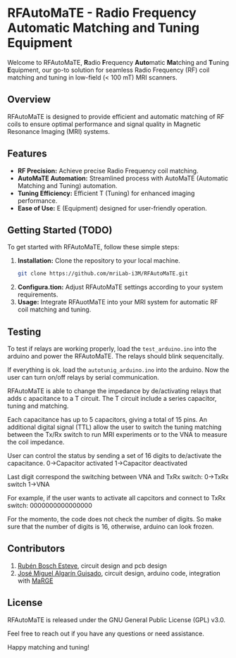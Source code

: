 # RFAutoMaTE - Radio Frequency Automatic Matching and Tuning Equipment

Welcome to RFAutoMaTE, **R**adio **F**requency **Auto**matic **Ma**tching and **T**uning **E**quipment, our go-to solution for seamless Radio Frequency (RF) coil matching and tuning in low-field (< 100 mT) MRI scanners.

## Overview

RFAutoMaTE is designed to provide efficient and automatic matching of RF coils to ensure optimal performance and signal quality in Magnetic Resonance Imaging (MRI) systems.

## Features

- **RF Precision:** Achieve precise Radio Frequency coil matching.
- **AutoMaTE Automation:** Streamlined process with AutoMaTE (Automatic Matching and Tuning) automation.
- **Tuning Efficiency:** Efficient T (Tuning) for enhanced imaging performance.
- **Ease of Use:** E (Equipment) designed for user-friendly operation.

## Getting Started (TODO)

To get started with RFAutoMaTE, follow these simple steps:

1. **Installation:** Clone the repository to your local machine.
   ```bash
   git clone https://github.com/mriLab-i3M/RFAutoMaTE.git

2. **Configura.tion:** Adjust RFAutoMaTE settings according to your system requirements.
3. **Usage:** Integrate RFAuotMaTE into your MRI system for automatic RF coil matching and tuning.

## Testing
To test if relays are working properly, load the `test_arduino.ino` into the arduino and power the RFAutoMaTE. The relays should blink sequencitally.

If everything is ok. load the `autotunig_arduino.ino` into the arduino. Now the user can turn on/off relays by serial communication.

RFAutoMaTE is able to change the impedance by de/activating relays that adds c
apacitance to a T circuit. The T circuit include a series capacitor, tuning and
matching.

Each capacitance has up to 5 capacitors, giving a total of 15 pins. An additional
digital signal (TTL) allow the user to switch the tuning matching between the
Tx/Rx switch to run MRI experiments or to the VNA to measure the coil impedance.

User can control the status by sending a set of 16 digits to de/activate the
capacitance.
0->Capacitor activated
1->Capacitor deactivated

Last digit correspond the switching between VNA and TxRx switch:
0->TxRx switch
1->VNA

For example, if the user wants to activate all capcitors and connect to TxRx switch:
0000000000000000

For the momento, the code does not check the number of digits. So make sure that
the number of digits is 16, otherwise, arduino can look frozen.

## Contributors
1. [Rubén Bosch Esteve](https://github.com/RubenBoschEsteve), circuit design and pcb design
2. [José Miguel Algarín Guisado](https://github.com/josalggui), circuit design, arduino code, integration with [MaRGE](https://github.com/josalggui/MaRGE)

## License
RFAutoMaTE is released under the GNU General Public License (GPL) v3.0.

Feel free to reach out if you have any questions or need assistance.

Happy matching and tuning!

